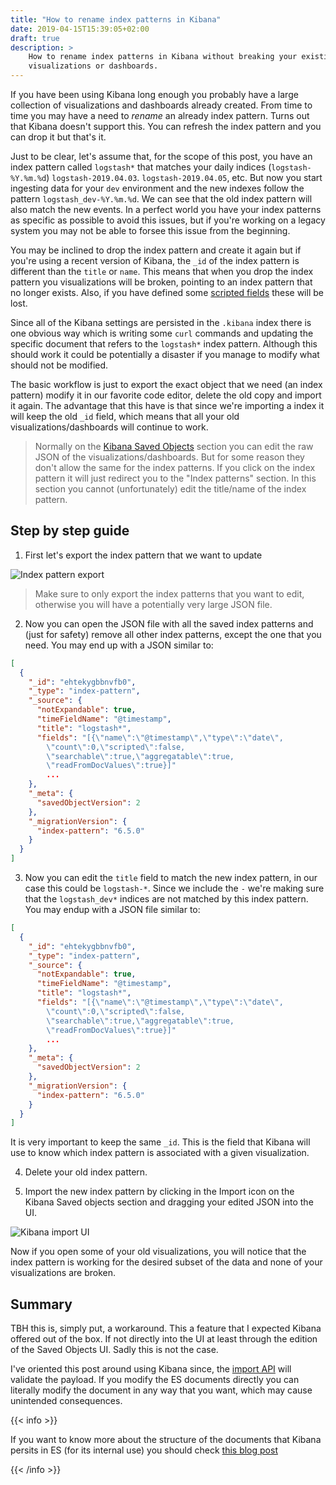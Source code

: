 ```yaml
---
title: "How to rename index patterns in Kibana"
date: 2019-04-15T15:39:05+02:00
draft: true
description: >
    How to rename index patterns in Kibana without breaking your existing
    visualizations or dashboards.
---
```


If you have been using Kibana long enough you probably have a large collection
of visualizations and dashboards already created. From time to time you may have
a need to *rename* an already index pattern. Turns out that Kibana doesn't
support this. You can refresh the index pattern and you can drop it but that's
it.

Just to be clear, let's assume that, for the scope of this post, you have an
index pattern called `logstash*` that matches your daily indices
(`logstash-%Y.%m.%d`) `logstash-2019.04.03`. `logstash-2019.04.05`, etc. But now
you start ingesting data for your `dev` environment and the new indexes follow
the pattern `logstash_dev-%Y.%m.%d`. We can see that the old index pattern will
also match the new events. In a perfect world you have your index patterns as
specific as possible to avoid this issues, but if you're working on a legacy
system you may not be able to forsee this issue from the beginning.

You may be inclined to drop the index pattern and create it again but if you're
using a recent version of Kibana, the `_id` of the index pattern is different
than the `title` or `name`. This means that when you drop the index pattern you
visualizations will be broken, pointing to an index pattern that no longer
exists. Also, if you have defined some [scripted
fields](https://www.elastic.co/guide/en/kibana/current/scripted-fields.html)
these will be lost.

Since all of the Kibana settings are persisted in the `.kibana` index there is
one obvious way which is writing some `curl` commands and updating the specific
document that refers to the `logstash*` index pattern. Although this should work
it could be potentially a disaster if you manage to modify what should not be
modified.

The basic workflow is just to export the exact object that we need (an index
pattern) modify it in our favorite code editor, delete the old copy and import
it again. The advantage that this have is that since we're importing a index it
will keep the old `_id` field, which means that all your old
visualizations/dashboards will continue to work.

> Normally on the [Kibana Saved
> Objects](https://www.elastic.co/guide/en/kibana/current/managing-saved-objects.html)
> section you can edit the raw JSON of the visualizations/dashboards. But for
> some reason they don't allow the same for the index patterns. If you click on
> the index pattern it will just redirect you to the "Index patterns" section.
> In this section you cannot (unfortunately) edit the title/name of the index
> pattern.

## Step by step guide

1. First let's export the index pattern that we want to update

![Index pattern export](https://jorgelbg.blob.core.windows.net/jorgelbg-dropshare/Screen-Shot-2019-04-15-4-39-09.38-PM.png)

> Make sure to only export the index patterns that you want to edit, otherwise
> you will have a potentially very large JSON file.

2. Now you can open the JSON file with all the saved index patterns and (just
   for safety) remove all other index patterns, except the one that you need.
   You may end up with a JSON similar to:

```json
[
  {
    "_id": "ehtekygbbnvfb0",
    "_type": "index-pattern",
    "_source": {
      "notExpandable": true,
      "timeFieldName": "@timestamp",
      "title": "logstash*",
      "fields": "[{\"name\":\"@timestamp\",\"type\":\"date\",
        \"count\":0,\"scripted\":false,
        \"searchable\":true,\"aggregatable\":true,
        \"readFromDocValues\":true}]"
        ...
    },
    "_meta": {
      "savedObjectVersion": 2
    },
    "_migrationVersion": {
      "index-pattern": "6.5.0"
    }
  }
]
```

3. Now you can edit the `title` field to match the new index pattern, in our
   case this could be `logstash-*`. Since we include the `-` we're making sure
   that the `logstash_dev*` indices are not matched by this index pattern. You
   may endup with a JSON file similar to:

```json
[
  {
    "_id": "ehtekygbbnvfb0",
    "_type": "index-pattern",
    "_source": {
      "notExpandable": true,
      "timeFieldName": "@timestamp",
      "title": "logstash*",
      "fields": "[{\"name\":\"@timestamp\",\"type\":\"date\",
        \"count\":0,\"scripted\":false,
        \"searchable\":true,\"aggregatable\":true,
        \"readFromDocValues\":true}]"
        ...
    },
    "_meta": {
      "savedObjectVersion": 2
    },
    "_migrationVersion": {
      "index-pattern": "6.5.0"
    }
  }
]
```

It is very important to keep the same `_id`. This is the field that Kibana will
use to know which index pattern is associated with a given visualization.

4. Delete your old index pattern.

5. Import the new index pattern by clicking in the Import icon on the Kibana
   Saved objects section and dragging your edited JSON into the UI.

![Kibana import UI](https://jorgelbg.blob.core.windows.net/jorgelbg-dropshare/Screen-Shot-2019-04-15-5-04-43.22-PM.png)

Now if you open some of your old visualizations, you will notice that the index
pattern is working for the desired subset of the data and none of your
visualizations are broken.

## Summary

TBH this is, simply put, a workaround. This a feature that I expected Kibana
offered out of the box. If not directly into the UI at least through the edition
of the Saved Objects UI. Sadly this is not the case.

I've oriented this post around using Kibana since, the [import
API](https://www.elastic.co/guide/en/kibana/current/dashboard-import-api-import.html)
will validate the payload. If you modify the ES documents directly you can
literally modify the document in any way that you want, which may cause
unintended consequences.

{{< info >}}

If you want to know more about the structure of the documents that Kibana
persits in ES (for its internal use) you should check [this blog post](https://www.elastic.co/blog/kibana-under-the-hood-object-persistence)

{{< /info >}}
